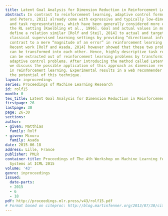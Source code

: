 ```yaml
---
title: Latent Goal Analysis for Dimension Reduction in Reinforcement Learning
abstract: In contrast to reinforcement learning, adaptive control formulations [Nguyen-Tuong
  and Peters, 2011] already come with expressive and typically low-dimensional goal
  and task representations, which have been generally considered more expressive than
  the RL setting [Kaelbling et al., 1996]. Goal and actual values in motor control
  define a relation similar [Rolf and Steil, 2014] to actual and target outputs in
  classical supervised learning settings by providing “directional information” in
  contrast to a mere “magnitude of an error” in reinforcement learning [Barto, 1994].
  Recent work [Rolf and Asada, 2014] however showed that these two problem formulations
  can be transformed into each other. Hence, highly descriptive task representations
  can be extracted out of reinforcement learning problems by transforming them into
  adaptive control problems. After introducing the method called Latent Goal Analysis,
  we discuss the possible application of this approach as dimension reduction technique
  in reinforcement learning. Experimental results in a web recommender scenario confirm
  the potential of this technique.
layout: inproceedings
series: Proceedings of Machine Learning Research
id: rolf15
month: 0
tex_title: Latent Goal Analysis for Dimension Reduction in Reinforcement Learning
firstpage: 26
lastpage: 30
page: 26-30
sections: 
author:
- given: Matthias
  family: Rolf
- given: Minoru
  family: Asada
date: 2015-06-18
address: Lille, France
publisher: PMLR
container-title: Proceedings of The 4th Workshop on Machine Learning for Interactive
  Systems at ICML 2015
volume: '43'
genre: inproceedings
issued:
  date-parts:
  - 2015
  - 6
  - 18
pdf: http://proceedings.mlr.press/v43/rolf15.pdf
# Format based on citeproc: http://blog.martinfenner.org/2013/07/30/citeproc-yaml-for-bibliographies/
---
```

